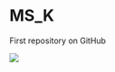 # MS_K
First repository on GitHub

<img src="https://img.shields.io/badge/Swift-F05138?style=flat-square&logo=Swift&logoColor=white"/>
